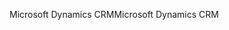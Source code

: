 <span data-ttu-id="c05ed-101">Microsoft Dynamics CRM</span><span class="sxs-lookup"><span data-stu-id="c05ed-101">Microsoft Dynamics CRM</span></span>